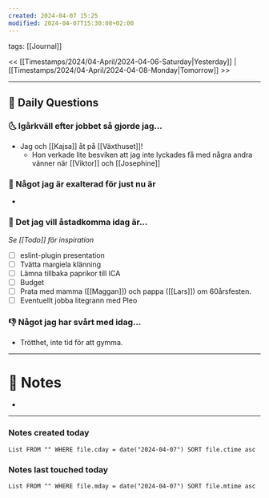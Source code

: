 ```yaml
---
created: 2024-04-07 15:25
modified: 2024-04-07T15:30:08+02:00
---
```

tags: [[Journal]] 

<< [[Timestamps/2024/04-April/2024-04-06-Saturday|Yesterday]] | [[Timestamps/2024/04-April/2024-04-08-Monday|Tomorrow]] >>

---
## 📅 Daily Questions
### 🌜 Igårkväll efter jobbet så gjorde jag...
- Jag och [[Kajsa]] åt på [[Växthuset]]!
	- Hon verkade lite besviken att jag inte lyckades få med några andra vänner när [[Viktor]] och [[Josephine]]
 
### 🙌 Något jag är exalterad för just nu är
- 

### 🚀 Det jag vill åstadkomma idag är...
_Se [[Todo]] för inspiration_
- [ ] eslint-plugin presentation
- [ ] Tvätta margiela klänning
- [ ] Lämna tillbaka paprikor till ICA
- [ ] Budget
- [ ] Prata med mamma ([[Maggan]]) och pappa ([[Lars]]) om 60årsfesten.
- [ ] Eventuellt jobba litegrann med Pleo

### 👎 Något jag har svårt med idag...
- Trötthet, inte tid för att gymma.

---
# 📝 Notes
- 
---
### Notes created today
```dataview
List FROM "" WHERE file.cday = date("2024-04-07") SORT file.ctime asc
```
### Notes last touched today
```dataview
List FROM "" WHERE file.mday = date("2024-04-07") SORT file.mtime asc
```